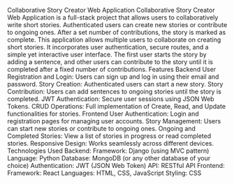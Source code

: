 Collaborative Story Creator Web Application
Collaborative Story Creator Web Application is a full-stack project that allows users to collaboratively write short stories. Authenticated users can create new stories or contribute to ongoing ones. After a set number of contributions, the story is marked as complete.
This application allows multiple users to collaborate on creating short stories. It incorporates user authentication, secure routes, and a simple yet interactive user interface. The first user starts the story by adding a sentence, and other users can contribute to the story until it is completed after a fixed number of contributions.
Features
Backend
User Registration and Login: Users can sign up and log in using their email and password.
Story Creation: Authenticated users can start a new story.
Story Contribution: Users can add sentences to ongoing stories until the story is completed.
JWT Authentication: Secure user sessions using JSON Web Tokens.
CRUD Operations: Full implementation of Create, Read, and Update functionalities for stories.
Frontend
User Authentication: Login and registration pages for managing user accounts.
Story Management: Users can start new stories or contribute to ongoing ones.
Ongoing and Completed Stories: View a list of stories in progress or read completed stories.
Responsive Design: Works seamlessly across different devices.
Technologies Used
Backend:
Framework: Django (using MVC pattern)
Language: Python
Database: MongoDB (or any other database of your choice)
Authentication: JWT (JSON Web Token)
API: RESTful API
Frontend:
Framework: React
Languages: HTML, CSS, JavaScript
Styling: CSS
